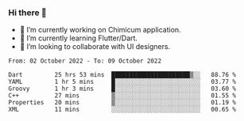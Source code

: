 ### Hi there 👋

<!--
**devcat37/devcat37** is a ✨ _special_ ✨ repository because its `README.md` (this file) appears on your GitHub profile.-->


- 🔭 I’m currently working on Chimicum application.
- 🌱 I’m currently learning Flutter/Dart.
- 👯 I’m looking to collaborate with UI designers.
<!-- - 🤔 I’m looking for help with ... -->

<!--START_SECTION:waka-->

```text
From: 02 October 2022 - To: 09 October 2022

Dart         25 hrs 53 mins  ██████████████████████▒░░   88.76 %
YAML         1 hr 5 mins     █░░░░░░░░░░░░░░░░░░░░░░░░   03.77 %
Groovy       1 hr 3 mins     █░░░░░░░░░░░░░░░░░░░░░░░░   03.60 %
C++          27 mins         ▒░░░░░░░░░░░░░░░░░░░░░░░░   01.55 %
Properties   20 mins         ▒░░░░░░░░░░░░░░░░░░░░░░░░   01.19 %
XML          11 mins         ░░░░░░░░░░░░░░░░░░░░░░░░░   00.65 %
```

<!--END_SECTION:waka-->
